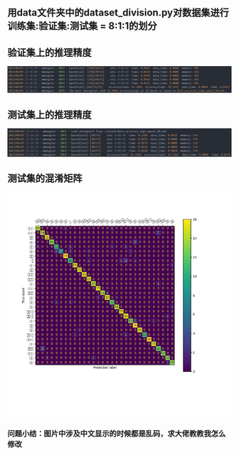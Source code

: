 ## 用data文件夹中的dataset_division.py对数据集进行训练集:验证集:测试集 = 8:1:1的划分
## 验证集上的推理精度
![](./result/pic/val.jpg)
## 测试集上的推理精度
![](./result/pic/test.jpg)
## 测试集的混淆矩阵
![](./result/pic/fruit_confusion_matrix.png)

### 问题小结：图片中涉及中文显示的时候都是乱码，求大佬教教我怎么修改